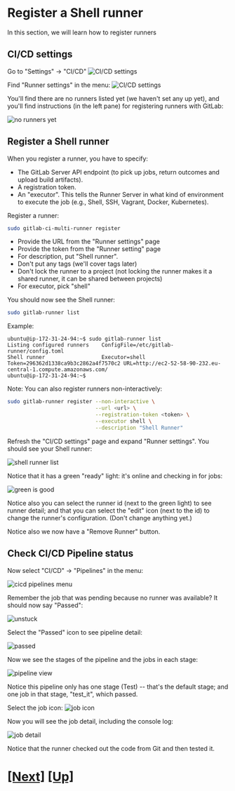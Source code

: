 # Register a Shell runner

In this section, we will learn how to register runners

## CI/CD settings

Go to "Settings" -> "CI/CD"
![CI/CD settings](img/settings_cicd.png)

Find "Runner settings" in the menu:
![CI/CD settings](img/runner_settings_menu.png)

You'll find there are no runners listed yet (we haven't set any up yet), 
and you'll find instructions (in the left pane) for registering runners
with GitLab:

![no runners yet](img/runner_menu.png)

## Register a Shell runner

When you register a runner, you have to specify:
- The GitLab Server API endpoint (to pick up jobs, return outcomes and upload build artifacts).
- A registration token.
- An "executor". This tells the Runner Server in what kind of environment to execute the job (e.g., Shell, SSH, Vagrant, Docker, Kubernetes).

Register a runner:

```bash
sudo gitlab-ci-multi-runner register
```

- Provide the URL from the "Runner settings" page
- Provide the token from the "Runner setting" page
- For description, put "Shell runner".
- Don't put any tags (we'll cover tags later)
- Don't lock the runner to a project (not locking the runner makes it a shared runner, it can be shared between projects)
- For executor, pick "shell"


You should now see the Shell runner:

```bash
sudo gitlab-runner list
```

Example:

```shell_session
ubuntu@ip-172-31-24-94:~$ sudo gitlab-runner list
Listing configured runners    ConfigFile=/etc/gitlab-runner/config.toml
Shell runner                  Executor=shell Token=296362d1338ca9b3c2862a4f7570c2 URL=http://ec2-52-58-90-232.eu-central-1.compute.amazonaws.com/
ubuntu@ip-172-31-24-94:~$

```

Note: You can also register runners non-interactively:

```bash
sudo gitlab-runner register --non-interactive \
                            --url <url> \
                            --registration-token <token> \
                            --executor shell \
                            --description "Shell Runner"
```

Refresh the "CI/CD settings" page and expand "Runner settings".
You should see your Shell runner:

![shell runner list](img/shell_runner_in_UI.png)


Notice that it has a green "ready" light: it's online and checking in for jobs:


![green is good](img/shell_runner_green.png)

Notice also you can select the runner id (next to the green light) to see
runner detail; and that you can select the "edit" icon (next to the id)
to change the runner's configuration. (Don't change anything yet.)

Notice also we now have a "Remove Runner" button.

## Check CI/CD Pipeline status

Now select "CI/CD" -> "Pipelines" in the menu:

![cicd pipelines menu](img/cicd_pipelines_menu.png)

Remember the job that was pending because no runner was available?
It should now say "Passed":

![unstuck](img/unstuck.png)

Select the "Passed" icon to see pipeline detail:

![passed](img/passed_icon.png)

Now we see the stages of the pipeline and the jobs in each stage:

![pipeline view](img/pipeline_view.png)

Notice this pipeline only has one stage (Test) -- that's the default stage;
and one job in that stage, "test_it", which passed.

Select the job icon:
![job icon](img/job_icon.png)

Now you will see the job detail, including the console log:

![job detail](img/job_detail.png)

Notice that the runner checked out the code from Git and then tested it.
# [[Next]](24-unregistering-runners.md) [[Up]](README.md)

